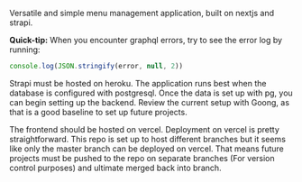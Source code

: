 Versatile and simple menu management application, built on nextjs and strapi.

**Quick-tip:** When you encounter graphql errors, try to see the error log by running:

```js
console.log(JSON.stringify(error, null, 2))
```

Strapi must be hosted on heroku. The application runs best when the database is configured with postgresql. Once the data is set up with pg, you can begin setting up the backend. Review the current setup with Goong, as that is a good baseline to set up future projects.

The frontend should be hosted on vercel. Deployment on vercel is pretty straightforward. This repo is set up to host different branches but it seems like only the master branch can be deployed on vercel. That means future projects must be pushed to the repo on separate branches (For version control purposes) and ultimate merged back into branch.
